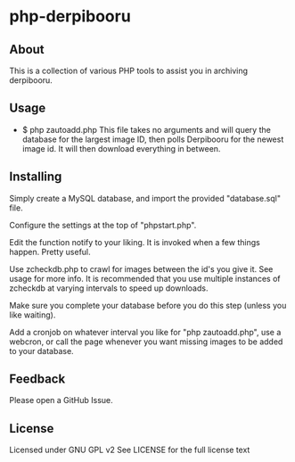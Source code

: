 php-derpibooru
==============

About
-----

This is a collection of various PHP tools to assist you in archiving derpibooru.

Usage
--------
- 
    $ php zautoadd.php
    This file takes no arguments and will query the database for the largest image ID, then polls Derpibooru for the newest image id. It will then download everything in between.
    
    


Installing
----------

Simply create a MySQL database, and import the provided "database.sql" file. 

Configure the settings at the top of "phpstart.php".

Edit the function notify to your liking. It is invoked when a few things happen. Pretty useful. 

Use zcheckdb.php to crawl for images between the id's you give it. See usage for more info. It is recommended that you use multiple instances of zcheckdb at varying intervals to speed up downloads.

Make sure you complete your database before you do this step (unless you like waiting).

Add a cronjob on whatever interval you like for "php zautoadd.php", use a webcron, or call the page whenever you want missing images to be added to your database.

Feedback
--------

Please open a GitHub Issue.

License
-------

Licensed under GNU GPL v2
See LICENSE for the full license text
